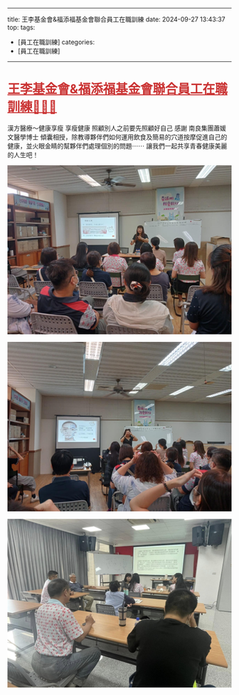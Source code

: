 ---
title: 王李基金會&福添福基金會聯合員工在職訓練 
date: 2024-09-27 13:43:37 
top:
tags:
- [員工在職訓練]
categories:
- [員工在職訓練]
---------------------------------------------
# **<a href="#" style="color: #ca3333;">王李基金會&福添福基金會聯合員工在職訓練🎉🎉🎉</a>**
 漢方醫療～健康享瘦 享瘦健康 
 照顧別人之前要先照顧好自己 
 感謝 
 南良集團蕭媛文醫學博士 
 傾囊相授，除教導夥伴們如何運用飲食及簡易的穴道按摩促進自己的健康，並火眼金睛的幫夥伴們處理個別的問題⋯⋯ 
 讓我們一起共享青春健康美麗的人生吧！ 
<!--more-->

![images](../images/20241031134826286.jpg)

![images](../images/20241031134826292.jpg)

![images](../images/20241031134826297.jpg)
